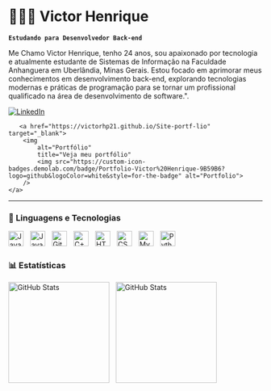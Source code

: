 # 🧑🏽‍💻 Victor Henrique

**`Estudando para Desenvolvedor Back-end`**

Me Chamo Victor Henrique, tenho 24 anos, sou apaixonado por tecnologia e atualmente estudante de Sistemas de Informação na Faculdade Anhanguera em Uberlândia, Minas Gerais. Estou focado em aprimorar meus conhecimentos em desenvolvimento back-end, explorando tecnologias modernas e práticas de programação para se tornar um profissional qualificado na área de desenvolvimento de software.".

<p align="left">
    <a href="https://www.linkedin.com/in/victor-henrique-cunha-moreira-01b67b211" target="_blank">
        <img
            alt="LinkedIn"
            title="Conecte-se comigo no LinkedIn"
            src="https://custom-icon-badges.demolab.com/badge/LinkedIn-Victor%20Henrique-0077B5?logo=linkedin&logoColor=white&style=for-the-badge"
        />
    </a>

       <a href="https://victorhp21.github.io/Site-portf-lio" target="_blank">
        <img
            alt="Portfólio"
            title="Veja meu portfólio"
            <img src="https://custom-icon-badges.demolab.com/badge/Portfolio-Victor%20Henrique-9B59B6?logo=github&logoColor=white&style=for-the-badge" alt="Portfolio">
        />
    </a>

    



</p>

---

### 🤖 Linguagens e Tecnologias

<img 
    align="left" 
    alt="Java"
    title="Java" 
    width="30px" 
    style="padding-right: 10px;" 
    src="https://cdn.jsdelivr.net/gh/devicons/devicon@latest/icons/java/java-original.svg" 
/>
<img 
    align="left" 
    alt="JavaScript"
    title="JavaScript" 
    width="30px" 
    style="padding-right: 10px;" 
    src="https://cdn.jsdelivr.net/gh/devicons/devicon@latest/icons/javascript/javascript-original.svg" 
/>
<img 
    align="left" 
    alt="Git" 
    title="Git" 
    width="30px" 
    style="padding-right: 10px;" 
    src="https://cdn.jsdelivr.net/gh/devicons/devicon@latest/icons/git/git-original.svg" 
/>
<img 
    align="left" 
    alt="C++" 
    title="C++" 
    width="30px" 
    style="padding-right: 10px;" 
    src="https://cdn.jsdelivr.net/gh/devicons/devicon@latest/icons/cplusplus/cplusplus-original.svg" 
/>
<img 
    align="left" 
    alt="HTML5" 
    title="HTML5" 
    width="30px" 
    style="padding-right: 10px;" 
    src="https://cdn.jsdelivr.net/gh/devicons/devicon@latest/icons/html5/html5-original.svg" 
/>
<img 
    align="left" 
    alt="CSS3" 
    title="CSS3" 
    width="30px" 
    style="padding-right: 10px;" 
    src="https://cdn.jsdelivr.net/gh/devicons/devicon@latest/icons/css3/css3-original.svg" 
/>
<img 
    align="left" 
    alt="MySQL" 
    title="MySQL" 
    width="30px" 
    style="padding-right: 10px;" 
    src="https://cdn.jsdelivr.net/gh/devicons/devicon@latest/icons/mysql/mysql-original.svg" 
/>
<img 
    align="left" 
    alt="Python" 
    title="Python" 
    width="30px" 
    style="padding-right: 10px;" 
    src="https://cdn.jsdelivr.net/gh/devicons/devicon@latest/icons/python/python-original.svg" 
/>

<br/>
<br/>


### 📊 Estatísticas

<p>
  <img 
    align="left" 
    alt="GitHub Stats" 
    height="200" 
    style="padding-right: 10px;" 
    src="https://github-readme-stats.vercel.app/api?username=VictorHp21&show_icons=true&theme=ambient_gradient&include_all_commits=true&locale=pt-br" 
  />

<img 
      align="left" 
      alt="GitHub Stats" 
      height="200" 
      src="https://github-readme-stats.vercel.app/api/top-langs/?username=VictorHp21&theme=ambient_gradient&layout=compact&custom_title=Tecnologias&langs_count=9" 
  />

</p>
